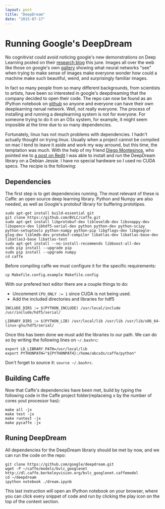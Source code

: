 ```yaml
---
layout: post
title: "DeepDream"
date: "2015-07-17"
---
```

# Running Google's DeepDream
No cognitivist could avoid noticing google's new demonstrations on Deep Learning posted on their [research blog](http://googleresearch.blogspot.mx/2015/06/inceptionism-going-deeper-into-neural.html) this june. Images all over the web like those on google's own [gallery](https://photos.google.com/share/AF1QipPX0SCl7OzWilt9LnuQliattX4OUCj_8EP65_cTVnBmS1jnYgsGQAieQUc1VQWdgQ?key=aVBxWjhwSzg2RjJWLWRuVFBBZEN1d205bUdEMnhB) showing what neural networks "see" when trying to make sense of images make everyone wonder how could a machine make such beautiful, weird, and surprisingly familiar images.

In fact so many people from so many different backgrounds, from scientists to artists, have been so interested in google's deepdreaming that the company decided to open their code. The repo can now be found as an IPython notebook on [github](https://github.com/google/deepdream) so anyone and everyone can have their own deeplearning nerual network. Well, not really everyone. The process of installing and running a deeplearning system is not for everyone. For someone trying to do it on an OSx system, for example, it might seem imposible at the time due to so many dependencies.

Fortunately, linux has not much problems with dependencies. I hadn't actually thought on trying linux. Usually when a project cannot be compiled on mac I tend to leave it aside and work my way arround, but this time, the temptation was much. With the help of my friend [Diego Montesinos](https://github.com/diegoMontesinos), who pointed me to [a post on Redit](https://www.reddit.com/r/deepdream/comments/3cd1yf/howto_install_on_ubuntulinux_mint_including_cuda/) I was able to install and run the DeepDream library on a Debian Jessie. I have no special hardware so I used no CUDA specs. The recipie is the following:

## Dependencies
The first step is to get dependencies running. The most relevant of these is Caffe: an open source deep learning library. Python and Numpy are also needed, as well as Google's protobuf library for buffering prototipes.

```
sudo apt-get install build-essential git
git clone https://github.com/BVLC/caffe.git
sudo apt-get install libprotobuf-dev libleveldb-dev libsnappy-dev libopencv-dev libhdf5-serial-dev python python-dev python-scipy python-setuptools python-numpy python-pip libgflags-dev libgoogle-glog-dev liblmdb-dev protobuf-compiler libatlas-dev libatlas-base-dev libatlas3-base libatlas-test
sudo apt-get install --no-install-recommends libboost-all-dev
sudo pip install --upgrade pip
sudo pip install --upgrade numpy
cd caffe
```

Before compiling caffe we must configure it for the specific requirements:

```
cp Makefile.config.example Makefile.config
```

With our prefered text editor there are a couple things to do:

- Uncomment `CPU_ONLY := 1` since CUDA is not being used.
- Add the included directories and libraries for hdf5

```
INCLUDE_DIRS := $(PYTHON_INCLUDE) /usr/local/include /usr/include/hdf5/serial/

LIBRARY_DIRS := $(PYTHON_LIB) /usr/local/lib /usr/lib /usr/lib/x86_64-linux-gnu/hdf5/serial/
```

Once this has been done we must add the libraries to our path. We can do so by writing the following lines on `~/.bashrc`:

```
export LD_LIBRARY_PATH=/usr/local/lib
export PYTHONPATH="${PYTHONPATH}:/home/abcsds/caffe/python"
```

Don't forget to source it: `source ~/.bashrc`.
## Building Caffe
Now that Caffe's dependencies have been met, build by typing the following code in the Caffe project folder(replaceing x by the number of cores yout processor has):

```
make all -jx
make test -jx
make runtest -jx
make pycaffe -jx
```

## Runing DeepDream
All dependencies for the DeepDream librariy should be met by now, and we can run the code on the repo:

```
git clone https://github.com/google/deepdream.git
wget -P ~/caffe/models/bvlc_googlenet http://dl.caffe.berkeleyvision.org/bvlc_googlenet.caffemodel
cd ~/deepdream
ipython notebook ./dream.ipynb
```

This last instruction will open an IPython notebook on your browser, where you can click every snippet of code and run by clicking the play icon on the top of the content section.

